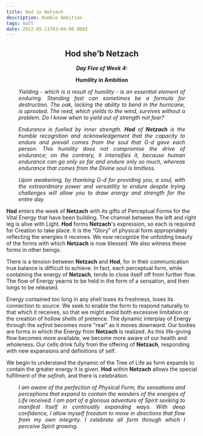 ```yaml
---
title: Hod in Netzach
description: Humble Ambition
tags: null
date: 2022-05-11T03:04:00.000Z
---
```


<div style="font-weight: bold; text-align:center">
<h2>Hod she’b Netzach</h2>
<i>Day Five of Week 4:</i> 
<p>Humility in Ambition</p>

</div>
<div style="text-align: justify; margin-left: 2rem; margin-right: 2rem; font-style: italic">

Yielding - which is a result of humility - is an essential element of enduring. Standing fast can sometimes be a formula for destruction. The oak, lacking the ability to bend in the hurricane, is uprooted. The reed, which yields to the wind, survives without a problem. Do I know when to yield out of strength not fear?

Endurance is fuelled by inner strength. **Hod** of **Netzach** is the humble recognition and acknowledgement that the capacity to endure and prevail comes from the soul that G-d gave each person. This humility does not compromise the drive of endurance; on the contrary, it intensifies it, because human endurance can go only so far and endure only so much, whereas endurance that comes from the Divine soul is limitless.

Upon awakening, by thanking G-d for providing you, a soul, with the extraordinary power and versatility to endure despite trying challenges will allow you to draw energy and strength for the entire day.

</div>

**Hod** enters the week of **Netzach** with its gifts of Perceptual Forms for the Vital Energy that have been building. The channel between the left and right leg is alive with Light.
**Hod** forms **Netzach**'s expression, so each is required for Creation to take place. It is the “Glory” of physical form appropriately reflecting the energies it receives. We now recognize the unfolding beauty of the forms with which **Netzach** is now blessed. We also witness these forms in other beings.

There is a tension between **Netzach** and **Hod**, for in their communication true balance is difficult to achieve. In fact, each perceptual form, while containing the energy of **Netzach**, tends to close itself off from further flow. The flow of Energy yearns to be held in the form of a sensation, and then longs to be released.

Energy contained too long in any shell loses its freshness, loses its connection to source. We seek to enable the form to respond naturally to that which it receives, so that we might avoid both excessive limitation or the creation of hollow shells of pretence.
The dynamic interplay of Energy through the _sefirot_ becomes more "real" as it moves downward. Our bodies are forms in which the Energy from **Netzach** is realized. As this life-giving flow becomes more available, we become more aware of our health and wholeness. Our cells drink fully from the offering of **Netzach**, responding with new expansions and definitions of self.

We begin to understand the dynamic of the Tree of Life as form expands to contain the greater energy it is given. **Hod** within **Netzach** allows the special fulfilment of the _sefirah_, and there is celebration.

<div style="text-align: justify; margin-left: 2rem; margin-right: 2rem;">

_I am aware of the perfection of Physical Form, the sensations and perceptions that expand to contain the wonders of the energies of Life received. I am part of a glorious adventure of Spirit seeking to manifest Itself in continually expanding ways. With deep confidence, I allow myself freedom to move in directions that flow from my own integrity. I celebrate all form through which I perceive Spirit growing._

</div>
